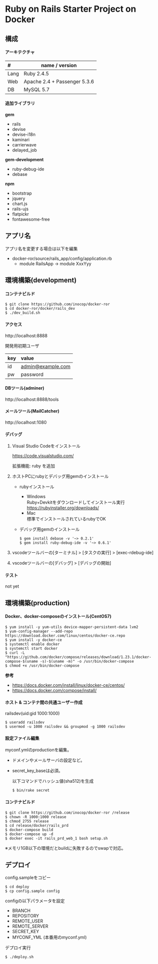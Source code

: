 # Ruby on Rails Starter Project on Docker

## 構成

#### アーキテクチャ
|#    |name / version|
|:----|--------------|
|Lang |Ruby 2.4.5    |
|Web  |Apache 2.4 + Passenger 5.3.6|
|DB   |MySQL 5.7     |


#### 追加ライブラリ

**gem**
- rails
- devise
- devise-i18n
- kaminari
- carrierwave
- delayed_job

**gem-development**
- ruby-debug-ide
- debase

**npm**
- bootstrap
- jquery
- chart.js
- rails-ujs
- flatpickr
- fontawesome-free


## アプリ名

アプリ名を変更する場合は以下を編集
- docker-ror/source/rails_app/config/application.rb
  - module RailsApp -> module XxxYyy

## 環境構築(development)

#### コンテナビルド

```
$ git clone https://github.com/inocop/docker-ror
$ cd docker-ror/docker/rails_dev
$ ./dev_build.sh
```

#### アクセス

http://localhost:8888


開発用初期ユーザ

|key |value|
|:---|:----|
|id  |admin@example.com|
|pw  |password|


#### DBツール(adminer)

http://localhost:8888/tools

#### メールツール(MailCatcher)

http://localhost:1080


#### デバッグ

1. Visual Studio Codeをインストール

    https://code.visualstudio.com/

    拡張機能: ruby を追加

1. ホストPCにrubyとデバッグ用gemのインストール

    - rubyインストール
      - Windows  
          Ruby+Devkitをダウンロードしてインストール実行  
          https://rubyinstaller.org/downloads/
      - Mac  
          標準でインストールされているrubyでOK

    - デバッグ用gemのインストール
      ```
      $ gem install debase -v '~> 0.2.1'
      $ gem install ruby-debug-ide -v '~> 0.6.1'
      ```

1. vscodeツールバーの[ターミナル] > [タスクの実行] > [exec-rdebug-ide]
1. vscodeツールバーの[デバッグ] > [デバッグの開始]


#### テスト

not yet


## 環境構築(production)

#### Docker、docker-composeのインストール(CentOS7)
```
$ yum install -y yum-utils device-mapper-persistent-data lvm2
$ yum-config-manager --add-repo https://download.docker.com/linux/centos/docker-ce.repo
$ yum install -y docker-ce
$ systemctl enable docker
$ systemctl start docker
$ curl -L "https://github.com/docker/compose/releases/download/1.23.1/docker-compose-$(uname -s)-$(uname -m)" -o /usr/bin/docker-compose
$ chmod +x /usr/bin/docker-compose
```

**参考**
* https://docs.docker.com/install/linux/docker-ce/centos/
* https://docs.docker.com/compose/install/


#### ホスト & コンテナ間の共通ユーザー作成

railsdev(uid:gid 1000:1000)
```
$ useradd railsdev
$ usermod -u 1000 railsdev && groupmod -g 1000 railsdev
```

#### 設定ファイル編集

myconf.ymlのproductionを編集。

* ドメインやメールサーバの設定など。
* secret_key_baseは必須。

  以下コマンドでハッシュ値(sha512)を生成
  ```
  $ bin/rake secret
  ```

#### コンテナビルド

```
$ git clone https://github.com/inocop/docker-ror /release
$ chown -R 1000:1000 release
$ chmod 2755 release
$ cd release/docker/rails_prd
$ docker-compose build
$ docker-compose up -d
$ docker exec -it rails_prd_web_1 bash setup.sh
```

※メモリ1GB以下の環境だとbuildに失敗するのでswapで対応。


## デプロイ

config.sampleをコピー
```
$ cd deploy
$ cp config.sample config
```

configの以下パラメータを設定
* BRANCH
* REPOSITORY
* REMOTE_USER
* REMOTE_SERVER
* SECRET_KEY
* MYCONF_YML (本番用のmyconf.yml)

デプロイ実行
```
$ ./deploy.sh
```
